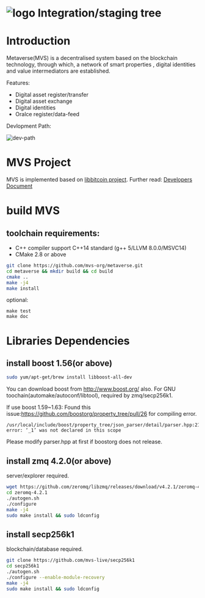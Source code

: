 ![logo](https://github.com/mvs-org/metaverse/raw/master/doc/image/logo.png)
Integration/staging tree
=========================

# Introduction
Metaverse(MVS) is a decentralised system based on the blockchain technology, 
through which, a network of smart properties , digital identities and value intermediators are established.

Features:
- Digital asset register/transfer
- Digital asset exchange
- Digital identities
- Oralce register/data-feed

Devlopment Path:

![dev-path](https://github.com/mvs-org/metaverse/raw/master/doc/image/dev-path.jpg)


# MVS Project
MVS is implemented based on [libbitcoin project](https://github.com/libbitcoin).
Further read: [Developers Document](https://github.com/mvs-org/metaverse/doc)

# build MVS
## toolchain requirements:
- C++ compiler support C++14 standard (g++ 5/LLVM 8.0.0/MSVC14)
- CMake 2.8 or above

```bash
git clone https://github.com/mvs-org/metaverse.git
cd metaverse && mkdir build && cd build
cmake ..
make -j4
make install
```
optional:
```
make test
make doc
```

# Libraries Dependencies
## install boost 1.56(or above)
```bash
sudo yum/apt-get/brew install libboost-all-dev
```
You can download boost from http://www.boost.org/ also.
For GNU toochain(automake/autoconf/libtool), required by zmq/secp256k1.

If use boost 1.59~1.63:
Found this issue:<https://github.com/boostorg/property_tree/pull/26> for compiling error.
```
/usr/local/include/boost/property_tree/json_parser/detail/parser.hpp:217:52: error: ‘_1’ was not declared in this scope
```
Please modify parser.hpp at first if boostorg does not release.

## install zmq 4.2.0(or above)
server/explorer required.
```bash
wget https://github.com/zeromq/libzmq/releases/download/v4.2.1/zeromq-4.2.1.tar.gz
cd zeromq-4.2.1
./autogen.sh
./configure
make -j4
sudo make install && sudo ldconfig
```

## install secp256k1 
blockchain/database required.
```bash
git clone https://github.com/mvs-live/secp256k1
cd secp256k1
./autogen.sh
./configure --enable-module-recovery
make -j4
sudo make install && sudo ldconfig
```
